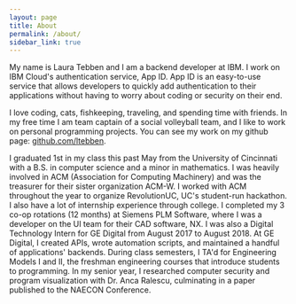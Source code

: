 ```yaml
---
layout: page
title: About
permalink: /about/
sidebar_link: true
---
```


My name is Laura Tebben and I am a backend developer at IBM. I work on IBM Cloud's authentication service, App ID. App ID is an easy-to-use service that allows developers to quickly add authentication to their applications without having to worry about coding or security on their end. 

I love coding, cats, fishkeeping, traveling, and spending time with friends. In my free time I am team captain of a social volleyball team, and I like to work on personal programming projects. You can see my work on my github page: [github.com/ltebben](https://github.com/ltebben).

I graduated 1st in my class this past May from the University of Cincinnati with a B.S. in computer science and a minor in mathematics. I was heavily involved in ACM (Association for Computing Machinery) and was the treasurer for their sister organization ACM-W. I worked with ACM throughout the year to organize RevolutionUC, UC's student-run hackathon. I also have a lot of internship experience through college. I completed my 3 co-op rotations (12 months) at Siemens PLM Software, where I was a developer on the UI team for their CAD software, NX. I was also a Digital Technology Intern for GE Digital from August 2017 to August 2018. At GE Digital, I created APIs, wrote automation scripts, and maintained a handful of applications' backends. During class semesters, I TA'd for Engineering Models I and II, the freshman engineering courses that introduce students to programming. In my senior year, I researched computer security and program visualization with Dr. Anca Ralescu, culminating in a paper published to the NAECON Conference.
